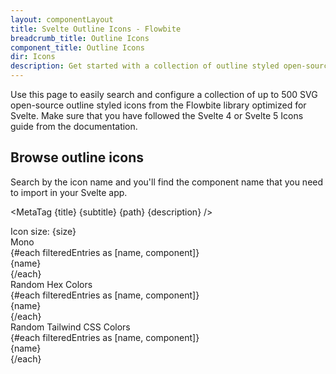 ```yaml
---
layout: componentLayout
title: Svelte Outline Icons - Flowbite
breadcrumb_title: Outline Icons
component_title: Outline Icons
dir: Icons
description: Get started with a collection of outline styled open-source Svelte 5 powered icons built by the Flowbite community and use the interactive search and configurator features
---
```


Use this page to easily search and configure a collection of up to 500 SVG open-source outline styled icons from the Flowbite library optimized for Svelte. Make sure that you have followed the Svelte 4 or Svelte 5 Icons guide from the documentation.

## Browse outline icons

Search by the icon name and you'll find the component name that you need to import in your Svelte app.

<script>
  import MetaTag from './utils/MetaTag.svelte';
  import { Range, Label, Tabs, TabItem, TableSearch } from '$lib';

  import {
    filterIconsByKeyword,
    random_tailwind_color,
    random_hex_color_code
  } from './utils/utils';
  import * as Icons from 'flowbite-svelte-icons';
  const keywordsToInclude = 'Outline';
  const keyIcons = filterIconsByKeyword(Icons, keywordsToInclude);

  const contentClass = ' rounded-lg mt-4';
  let searchTerm = '';

  let filteredEntries = $derived(Object.entries(keyIcons).filter(([name, component]) => {
    return name.toLowerCase().indexOf(searchTerm.toLowerCase()) !== -1);
  });
  let size = $state(6);
  // for metatag
  const title = 'Outline Icons - Flowbite Svelte Icons';
  const subtitle = 'Outline Icons';
  const path = 'outline';
  const description = 'Accessible SVG icons - Outline';
  const tabItemDivcls = 'grid lg:grid-cols-2 grid-cols-1 gap-8 px-4 dark:text-white'
</script>

<MetaTag {title} {subtitle} {path} {description} />

<div class="w-full">
    <TableSearch
      placeholder="Search by icon name"
      hoverable={true}
      bind:inputValue={searchTerm}
      divClass="relative overflow-x-auto [&>div]:p-0"
    >
    <div class="w-full max-w-64 mb-4">
      <Label class="text-lg py-4 ">Icon size: {size}</Label>
      <Range id="range1" min="4" max="10" bind:value={size} />
    </div>
    <Tabs style="pill" {contentClass} class="p-4">
      <TabItem open>
        <span slot="title" class="text-lg">Mono</span>
        <div
          class={tabItemDivcls}
        >
          {#each filteredEntries as [name, component]}
            <div class="flex gap-4 items-center text-lg">
              <svelte:component this={component} class="shrink-0 h-{size} w-{size}" />
              {name}
            </div>
          {/each}
        </div>
      </TabItem>
      <TabItem>
        <span slot="title" class="text-lg">Random Hex Colors</span>
        <div
          class={tabItemDivcls}
        >
          {#each filteredEntries as [name, component]}
            <div class="flex gap-4 items-center text-lg">
              <svelte:component
                this={component}
                color={random_hex_color_code()}
                class="shrink-0 h-{size} w-{size}"
              />
              {name}
            </div>
          {/each}
        </div>
      </TabItem>
      <TabItem>
        <span slot="title" class="text-lg">Random Tailwind CSS Colors</span>
        <div
          class={tabItemDivcls}
        >
          {#each filteredEntries as [name, component]}
            <div class="flex gap-4 items-center text-lg">
              <svelte:component
                this={component}
                class="{random_tailwind_color()} shrink-0 h-{size} w-{size}"
              />
              {name}
            </div>
          {/each}
        </div>
      </TabItem>
    </Tabs>
  </TableSearch>
</div>
